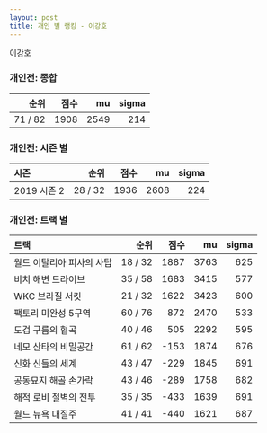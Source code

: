 ```yaml
---
layout: post
title: 개인 별 랭킹 - 이강호
---
```


이강호

### 개인전: 종합

| 순위 | 점수 | mu | sigma |
|---:|---:|---:|---:|
| 71 / 82 | 1908 | 2549 | 214 |

### 개인전: 시즌 별

| 시즌 | 순위 | 점수 | mu | sigma |
|:---|---:|---:|---:|---:|
| 2019 시즌 2 | 28 / 32 | 1936 | 2608 | 224 |

### 개인전: 트랙 별

| 트랙 | 순위 | 점수 | mu | sigma |
|:---|---:|---:|---:|---:|
| 월드 이탈리아 피사의 사탑 | 18 / 32 | 1887 | 3763 | 625 |
| 비치 해변 드라이브 | 35 / 58 | 1683 | 3415 | 577 |
| WKC 브라질 서킷 | 21 / 32 | 1622 | 3423 | 600 |
| 팩토리 미완성 5구역 | 60 / 76 | 872 | 2470 | 533 |
| 도검 구름의 협곡 | 40 / 46 | 505 | 2292 | 595 |
| 네모 산타의 비밀공간 | 61 / 62 | -153 | 1874 | 676 |
| 신화 신들의 세계 | 43 / 47 | -229 | 1845 | 691 |
| 공동묘지 해골 손가락 | 43 / 46 | -289 | 1758 | 682 |
| 해적 로비 절벽의 전투 | 35 / 35 | -433 | 1639 | 691 |
| 월드 뉴욕 대질주 | 41 / 41 | -440 | 1621 | 687 |
